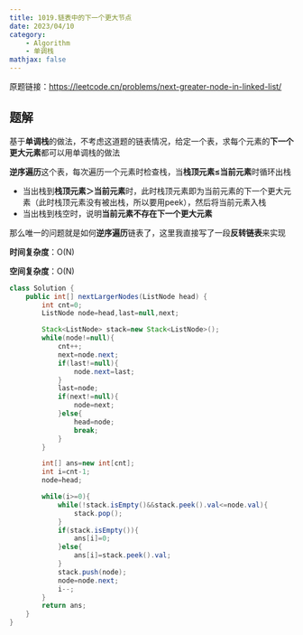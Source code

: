 ```yaml
---
title: 1019.链表中的下一个更大节点
date: 2023/04/10
category: 
    - Algorithm
    - 单调栈
mathjax: false
---
```

原题链接：https://leetcode.cn/problems/next-greater-node-in-linked-list/

## 题解
基于**单调栈**的做法，不考虑这道题的链表情况，给定一个表，求每个元素的**下一个更大元素**都可以用单调栈的做法

**逆序遍历**这个表，每次遍历一个元素时检查栈，当**栈顶元素≤当前元素**时循环出栈
- 当出栈到**栈顶元素＞当前元素**时，此时栈顶元素即为当前元素的下一个更大元素（此时栈顶元素没有被出栈，所以要用peek），然后将当前元素入栈
- 当出栈到栈空时，说明**当前元素不存在下一个更大元素**

那么唯一的问题就是如何**逆序遍历**链表了，这里我直接写了一段**反转链表**来实现

**时间复杂度**：O(N)

**空间复杂度**：O(N)

```java
class Solution {
    public int[] nextLargerNodes(ListNode head) {
        int cnt=0;
        ListNode node=head,last=null,next;

        Stack<ListNode> stack=new Stack<ListNode>();
        while(node!=null){
            cnt++;
            next=node.next;
            if(last!=null){
                node.next=last;
            }
            last=node;
            if(next!=null){
                node=next;
            }else{
                head=node;
                break;
            }
        }

        int[] ans=new int[cnt];
        int i=cnt-1;
        node=head;

        while(i>=0){
            while(!stack.isEmpty()&&stack.peek().val<=node.val){
                stack.pop();
            }
            if(stack.isEmpty()){
                ans[i]=0;
            }else{
                ans[i]=stack.peek().val;
            }
            stack.push(node);
            node=node.next;
            i--;
        }
        return ans;
    }
}
```
